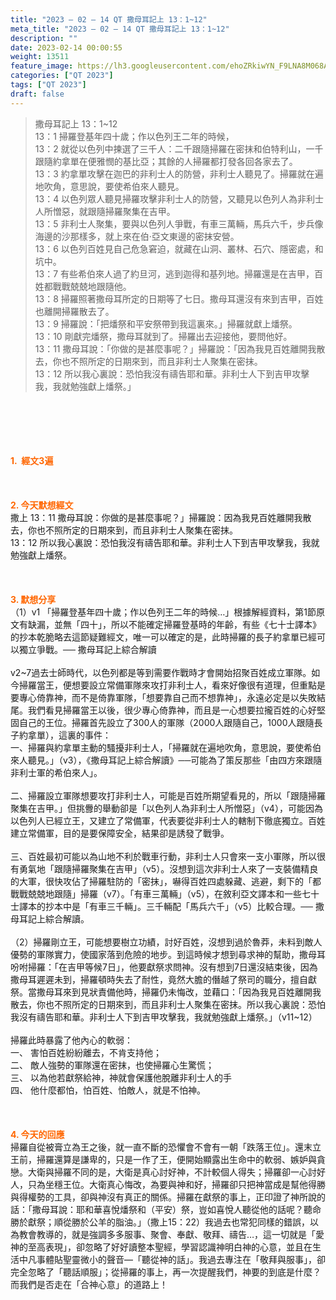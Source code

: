 ```yaml
---
title: "2023 – 02 – 14 QT 撒母耳記上 13：1~12"
meta_title: "2023 – 02 – 14 QT 撒母耳記上 13：1~12"
description: ""
date: 2023-02-14 00:00:55
weight: 13511
feature_image: https://lh3.googleusercontent.com/ehoZRkiwYN_F9LNA8M068AYxt73EavCZno-PD1cJRuf5BbSkQVUWr3gNEbt5kSs28Pb_Elg17kSrtf9ybWvojWoMV6I4tPM3vGRGDq6GkKkPdL2Gut4QAIw4-uykKUAtNiKgQKntvsU=w800
categories: ["QT 2023"]
tags: ["QT 2023"]
draft: false
---
```


<blockquote>撒母耳記上 13：1~12<br />
13：1 掃羅登基年四十歲；作以色列王二年的時候，<br />
13：2 就從以色列中揀選了三千人：二千跟隨掃羅在密抹和伯特利山，一千跟隨約拿單在便雅憫的基比亞；其餘的人掃羅都打發各回各家去了。<br />
13：3 約拿單攻擊在迦巴的非利士人的防營，非利士人聽見了。掃羅就在遍地吹角，意思說，要使希伯來人聽見。<br />
13：4 以色列眾人聽見掃羅攻擊非利士人的防營，又聽見以色列人為非利士人所憎惡，就跟隨掃羅聚集在吉甲。<br />
13：5 非利士人聚集，要與以色列人爭戰，有車三萬輛，馬兵六千，步兵像海邊的沙那樣多，就上來在伯‧亞文東邊的密抹安營。<br />
13：6 以色列百姓見自己危急窘迫，就藏在山洞、叢林、石穴、隱密處，和坑中。<br />
13：7 有些希伯來人過了約旦河，逃到迦得和基列地。掃羅還是在吉甲，百姓都戰戰兢兢地跟隨他。<br />
13：8 掃羅照著撒母耳所定的日期等了七日。撒母耳還沒有來到吉甲，百姓也離開掃羅散去了。<br />
13：9 掃羅說：「把燔祭和平安祭帶到我這裏來。」掃羅就獻上燔祭。<br />
13：10 剛獻完燔祭，撒母耳就到了。掃羅出去迎接他，要問他好。<br />
13：11 撒母耳說：「你做的是甚麼事呢？」掃羅說：「因為我見百姓離開我散去，你也不照所定的日期來到，而且非利士人聚集在密抹。<br />
13：12 所以我心裏說：恐怕我沒有禱告耶和華。非利士人下到吉甲攻擊我，我就勉強獻上燔祭。」</blockquote><br />
&nbsp;<br />
<br />
&nbsp;<br />
<br />
<span style="color: #ff6600;"><strong>1.  經文3遍</strong></span><br />
<br />
&nbsp;<br />
<br />
<span style="color: #ff6600;"><strong>2. 今天默想經文<br />
</strong></span>撒上 13：11 撒母耳說：你做的是甚麼事呢？」掃羅說：因為我見百姓離開我散去，你也不照所定的日期來到，而且非利士人聚集在密抹。<br />
13：12 所以我心裏說：恐怕我沒有禱告耶和華。非利士人下到吉甲攻擊我，我就勉強獻上燔祭。<br />
<br />
&nbsp;<br />
<br />
<strong><span style="color: #ff6600;">3. 默想分享<br />
</span></strong>（1）v1 「掃羅登基年四十歲；作以色列王二年的時候…」根據解經資料，第1節原文有缺漏，並無「四十」，所以不能確定掃羅登基時的年齡，有些《七十士譯本》的抄本乾脆略去這節疑難經文，唯一可以確定的是，此時掃羅的長子約拿單已經可以獨立爭戰。── 撒母耳記上綜合解讀<br />
<br />
v2~7過去士師時代，以色列都是等到需要作戰時才會開始招聚百姓成立軍隊。如今掃羅當王，便想要設立常備軍隊來攻打非利士人，看來好像很有道理，但重點是要專心倚靠神，而不是倚靠軍隊，「想要靠自己而不想靠神」，永遠必定是以失敗結尾。我們看見掃羅當王以後，很少專心倚靠神，而且是一心想要拉攏百姓的心好堅固自己的王位。掃羅首先設立了300人的軍隊（2000人跟隨自己，1000人跟隨長子約拿單），這裏的事件：<br />
一、掃羅與約拿單主動的騷擾非利士人，「掃羅就在遍地吹角，意思說，要使希伯來人聽見。」（v3），《撒母耳記上綜合解讀》──可能為了策反那些「由四方來跟隨非利士軍的希伯來人」。<br />
<br />
二、掃羅設立軍隊想要攻打非利士人，可能是百姓所期望看見的，所以「跟隨掃羅聚集在吉甲。」但挑釁的舉動卻是「以色列人為非利士人所憎惡」（v4），可能因為以色列人已經立王，又建立了常備軍，代表要從非利士人的轄制下徹底獨立。百姓建立常備軍，目的是要保障安全，結果卻是誘發了戰爭。<br />
<br />
三、百姓最初可能以為山地不利於戰車行動，非利士人只會來一支小軍隊，所以很有勇氣地「跟隨掃羅聚集在吉甲」（v5）。沒想到這次非利士人來了一支裝備精良的大軍，很快攻佔了掃羅駐防的「密抹」，嚇得百姓四處躲藏、逃避，剩下的「都戰戰兢兢地跟隨」掃羅（v7）。「有車三萬輛」（v5），在敘利亞文譯本和一些七十士譯本的抄本中是「有車三千輛」。三千輛配「馬兵六千」（v5）比較合理。── 撒母耳記上綜合解讀。<br />
<br />
（2）掃羅剛立王，可能想要樹立功績，討好百姓，沒想到過於魯莽，未料到敵人優勢的軍隊實力，使國家落到危險的地步。到這時候才想到尋求神的幫助，撒母耳吩咐掃羅：「在吉甲等候7日」，他要獻祭求問神。沒有想到7日還沒結束後，因為撒母耳遲遲未到，掃羅頓時失去了耐性，竟然大膽的僭越了祭司的職分，擅自獻祭。當撒母耳來到見狀責備他時，掃羅仍未悔改，並藉口：「因為我見百姓離開我散去，你也不照所定的日期來到，而且非利士人聚集在密抹。所以我心裏說：恐怕我沒有禱告耶和華。非利士人下到吉甲攻擊我，我就勉強獻上燔祭。」（v11~12）<br />
<br />
掃羅此時暴露了他內心的軟弱：<br />
一、 害怕百姓紛紛離去，不肯支持他；<br />
二、 敵人強勢的軍隊還在密抹，也使掃羅心生驚慌；<br />
三、 以為他若獻祭給神，神就會保護他脫離非利士人的手<br />
四、 他什麼都怕，怕百姓、怕敵人，就是不怕神。<br />
<br />
&nbsp;<br />
<br />
<strong style="font-size: inherit;"><span style="color: #ff6600;">4. 今天的回應<br />
</span></strong>掃羅自從被膏立為王之後，就一直不斷的恐懼會不會有一朝「跌落王位」。還末立王前，掃羅還算是謙卑的，只是一作了王，便開始顯露出生命中的軟弱、嫉妒與貪戀。大衛與掃羅不同的是，大衛是真心討好神，不計較個人得失；掃羅卻一心討好人，只為坐穩王位。大衛真心悔改，為要與神和好，掃羅卻只把神當成是幫他得勝與得權勢的工具，卻與神沒有真正的關係。掃羅在獻祭的事上，正印證了神所說的話：「撒母耳說：耶和華喜悅燔祭和（平安）祭，豈如喜悅人聽從他的話呢？聽命勝於獻祭；順從勝於公羊的脂油。」（撒上15：22）我過去也常犯同樣的錯誤，以為教會教導的，就是強調多多服事、聚會、奉獻、敬拜、禱告…，這一切就是「愛神的至高表現」，卻忽略了好好讀整本聖經，學習認識神明白神的心意，並且在生活中凡事體貼聖靈微小的聲音—「聽從神的話」。我過去專注在「敬拜與服事」，卻完全忽略了「聽話順服」；從掃羅的事上，再一次提醒我們，神要的到底是什麼？而我們是否走在「合神心意」的道路上！
        